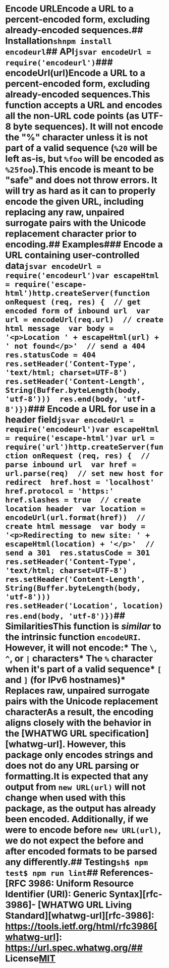 # Encode URLEncode a URL to a percent-encoded form, excluding already-encoded sequences.## Installation```shnpm install encodeurl```## API```jsvar encodeUrl = require('encodeurl')```### encodeUrl(url)Encode a URL to a percent-encoded form, excluding already-encoded sequences.This function accepts a URL and encodes all the non-URL code points (as UTF-8 byte sequences). It will not encode the "%" character unless it is not part of a valid sequence (`%20` will be left as-is, but `%foo` will be encoded as `%25foo`).This encode is meant to be "safe" and does not throw errors. It will try as hard as it can to properly encode the given URL, including replacing any raw, unpaired surrogate pairs with the Unicode replacement character prior to encoding.## Examples### Encode a URL containing user-controlled data```jsvar encodeUrl = require('encodeurl')var escapeHtml = require('escape-html')http.createServer(function onRequest (req, res) {  // get encoded form of inbound url  var url = encodeUrl(req.url)  // create html message  var body = '<p>Location ' + escapeHtml(url) + ' not found</p>'  // send a 404  res.statusCode = 404  res.setHeader('Content-Type', 'text/html; charset=UTF-8')  res.setHeader('Content-Length', String(Buffer.byteLength(body, 'utf-8')))  res.end(body, 'utf-8')})```### Encode a URL for use in a header field```jsvar encodeUrl = require('encodeurl')var escapeHtml = require('escape-html')var url = require('url')http.createServer(function onRequest (req, res) {  // parse inbound url  var href = url.parse(req)  // set new host for redirect  href.host = 'localhost'  href.protocol = 'https:'  href.slashes = true  // create location header  var location = encodeUrl(url.format(href))  // create html message  var body = '<p>Redirecting to new site: ' + escapeHtml(location) + '</p>'  // send a 301  res.statusCode = 301  res.setHeader('Content-Type', 'text/html; charset=UTF-8')  res.setHeader('Content-Length', String(Buffer.byteLength(body, 'utf-8')))  res.setHeader('Location', location)  res.end(body, 'utf-8')})```## SimilaritiesThis function is _similar_ to the intrinsic function `encodeURI`. However, it will not encode:* The `\`, `^`, or `|` characters* The `%` character when it's part of a valid sequence* `[` and `]` (for IPv6 hostnames)* Replaces raw, unpaired surrogate pairs with the Unicode replacement characterAs a result, the encoding aligns closely with the behavior in the [WHATWG URL specification][whatwg-url]. However, this package only encodes strings and does not do any URL parsing or formatting.It is expected that any output from `new URL(url)` will not change when used with this package, as the output has already been encoded. Additionally, if we were to encode before `new URL(url)`, we do not expect the before and after encoded formats to be parsed any differently.## Testing```sh$ npm test$ npm run lint```## References- [RFC 3986: Uniform Resource Identifier (URI): Generic Syntax][rfc-3986]- [WHATWG URL Living Standard][whatwg-url][rfc-3986]: https://tools.ietf.org/html/rfc3986[whatwg-url]: https://url.spec.whatwg.org/## License[MIT](LICENSE)
